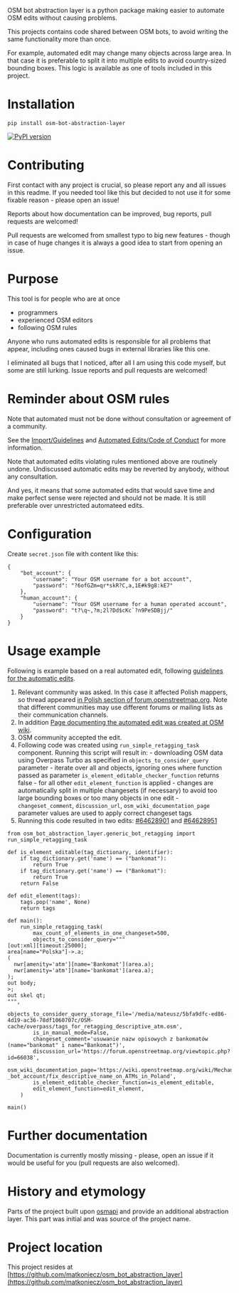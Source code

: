 OSM bot abstraction layer is a python package making easier to automate OSM edits without causing problems.

This projects contains code shared between OSM bots, to avoid writing the same functionality more than once.

For example, automated edit may change many objects across large area. In that case it is preferable to split it into multiple edits to avoid country-sized bounding boxes. This logic is available as one of tools included in this project.

# Installation

`pip install osm-bot-abstraction-layer`

[![PyPI version](https://badge.fury.io/py/osm-bot-abstraction-layer.svg)](https://badge.fury.io/py/osm-bot-abstraction-layer)

# Contributing

First contact with any project is crucial, so please report any and all issues in this readme. If you needed tool like this but decided to not use it for some fixable reason - please open an issue!

Reports about how documentation can be improved, bug reports, pull requests are welcomed!

Pull requests are welcomed from smallest typo to big new features - though in case of huge changes it is always a good idea to start from opening an issue.

# Purpose

This tool is for people who are at once

- programmers
- experienced OSM editors
- following OSM rules

Anyone who runs automated edits is responsible for all problems that appear, including ones caused bugs in external libraries like this one.

I eliminated all bugs that I noticed, after all I am using this code myself, but some are still lurking. Issue reports and pull requests are welcomed!

# Reminder about OSM rules

Note that automated must not be done without consultation or agreement of a community.

See the [Import/Guidelines](http://wiki.openstreetmap.org/wiki/Import/Guidelines) and [Automated Edits/Code of Conduct](http://wiki.openstreetmap.org/wiki/Automated_Edits/Code_of_Conduct) for more information.

Note that automated edits violating rules mentioned above are routinely undone. Undiscussed automatic edits may be reverted by anybody, without any consultation.

And yes, it means that some automated edits that would save time and make perfect sense were rejected and should not be made. It is still preferable over unrestricted automateed edits.

# Configuration

Create `secret.json` file with content like this:

```
{
	"bot_account": {
		"username": "Your OSM username for a bot account",
		"password": "?6ofGZm=qr*skR?C,a,1E#k9g8:kE7"
	},
	"human_account": {
		"username": "Your OSM username for a human operated account",
		"password": "t?\q~,?m;2l?Dd$cKc`?n9PeSDBjj/"
	}
}
```

# Usage example

Following is example based on a real automated edit, following [guidelines for the automatic edits](https://wiki.openstreetmap.org/wiki/Automated_Edits_code_of_conduct).

  1. Relevant community was asked. In this case it affected Polish mappers, so thread appeared [in Polish section of forum.openstreetmap.org](https://forum.openstreetmap.org/viewtopic.php?id=64421). Note that different communities may use different forums or mailing lists as their communication channels.
  1. In addition [Page documenting the automated edit was created at OSM wiki](https://wiki.openstreetmap.org/wiki/Mechanical_Edits/Mateusz_Konieczny_-_bot_account/moving_%27name:botanical%27%3D%27Platanus_%C3%97_hispanica%27_to_species%3D%27Platanus_%C3%97_hispanica%27_for_natural%3Dtree_in_Poland).
  1. OSM community accepted the edit.
  1. Following code was created using `run_simple_retagging_task` component. Running this script will result in:
  	- downloading OSM data using Overpass Turbo as specified in `objects_to_consider_query` parameter
  	- iterate over all and objects, ignoring ones where function passed as parameter `is_element_editable_checker_function` returns false
  	- for all other `edit_element_function` is applied
  	- changes are automatically split in multiple changesets (if necessary) to avoid too large bounding boxes or too many objects in one edit
  	- `changeset_comment`, `discussion_url`, `osm_wiki_documentation_page` parameter values are used to apply correct changeset tags
  1. Running this code resulted in two edits: [#64628901](https://www.openstreetmap.org/changeset/64628901) and [#64628951](https://www.openstreetmap.org/changeset/64628951)

```
from osm_bot_abstraction_layer.generic_bot_retagging import run_simple_retagging_task

def is_element_editable(tag_dictionary, identifier):
    if tag_dictionary.get('name') == ("bankomat"):
        return True
    if tag_dictionary.get('name') == ("Bankomat"):
        return True
    return False

def edit_element(tags):
    tags.pop('name', None)
    return tags

def main():
    run_simple_retagging_task(
        max_count_of_elements_in_one_changeset=500,
        objects_to_consider_query="""
[out:xml][timeout:25000];
area[name="Polska"]->.a;
(
  nwr[amenity='atm'][name='Bankomat'](area.a);
  nwr[amenity='atm'][name='bankomat'](area.a);
);
out body;
>;
out skel qt;
""",
        objects_to_consider_query_storage_file='/media/mateusz/5bfa9dfc-ed86-4d19-ac36-78df1060707c/OSM-cache/overpass/tags_for_retagging_descriptive_atm.osm',
        is_in_manual_mode=False,
        changeset_comment='usuwanie nazw opisowych z bankomatów (name="bankomat" i name="Bankomat")',
        discussion_url='https://forum.openstreetmap.org/viewtopic.php?id=66038',
        osm_wiki_documentation_page='https://wiki.openstreetmap.org/wiki/Mechanical_Edits/Mateusz_Konieczny_-_bot_account/fix_descriptive_name_on_ATMs_in_Poland',
        is_element_editable_checker_function=is_element_editable,
        edit_element_function=edit_element,
    )

main()
```

# Further documentation

Documentation is currently mostly missing - please, open an issue if it would be useful for you (pull requests are also welcomed).

# History and etymology

Parts of the project built upon [osmapi](https://github.com/metaodi/osmapi) and provide an additional abstraction layer. This part was initial and was source of the project name.

# Project location

This project resides at [https://github.com/matkoniecz/osm_bot_abstraction_layer](https://github.com/matkoniecz/osm_bot_abstraction_layer)
